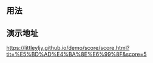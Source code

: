 ## 用法
## 演示地址
https://littleyljy.github.io/demo/score/score.html?tit=%E5%BD%AD%E4%BA%8E%E6%99%8F&score=5

